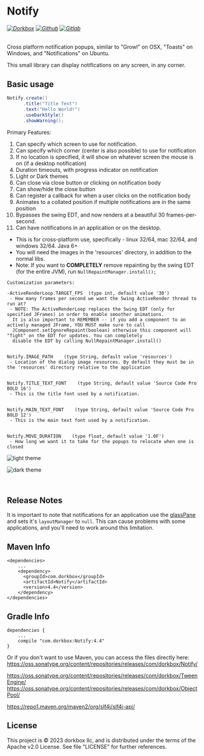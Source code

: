 Notify
======

###### [![Dorkbox](https://badge.dorkbox.com/dorkbox.svg "Dorkbox")](https://git.dorkbox.com/dorkbox/Notify) [![Github](https://badge.dorkbox.com/github.svg "Github")](https://github.com/dorkbox/Notify) [![Gitlab](https://badge.dorkbox.com/gitlab.svg "Gitlab")](https://gitlab.com/dorkbox/Notify)


Cross platform notification popups, similar to "Growl" on OSX, "Toasts" on Windows, and "Notifications" on Ubuntu.

This small library can display notifications on any screen, in any corner.


Basic usage 
---------
```java
Notify.create()
      .title("Title Text")
      .text("Hello World!")
      .useDarkStyle()
      .showWarning();
```

Primary Features:

1. Can specify which screen to use for notification.
2. Can specify which corner (center is also possible) to use for notification 
3. If no location is specified, it will show on whatever screen the mouse is on (if a desktop notification)
4. Duration timeouts, with progress indicator on notification
5. Light or Dark themes
6. Can close via close button or clicking on notification body
7. Can show/hide the close button
8. Can register a callback for when a user clicks on the notification body
9. Animates to a collated position if multiple notifications are in the same position
10. Bypasses the swing EDT, and now renders at a beautiful 30 frames-per-second.
11. Can have notifications in an application or on the desktop.


- This is for cross-platform use, specifically - linux 32/64, mac 32/64, and windows 32/64. Java 6+
- You will need the images in the 'resources' directory, in addition to the normal libs.
- Note: If you want to **COMPLETELY** remove repainting by the swing EDT (for the entire JVM), run `NullRepaintManager.install();`

```
Customization parameters:

-ActiveRenderLoop.TARGET_FPS  (type int, default value '30')
 - How many frames per second we want the Swing ActiveRender thread to run at?
 - NOTE: The ActiveRenderLoop replaces the Swing EDT (only for specified JFrames) in order to enable smoother animations. 
  It is also important to REMEMBER -- if you add a component to an actively managed JFrame, YOU MUST make sure to call
  JComponent.setIgnoreRepaint(boolean) otherwise this component will "fight" on the EDT for updates. You can completely
  disable the EDT by calling NullRepaintManager.install()


Notify.IMAGE_PATH    (type String, default value 'resources')
 - Location of the dialog image resources. By default they must be in the 'resources' directory relative to the application
 
 
Notify.TITLE_TEXT_FONT    (type String, default value 'Source Code Pro BOLD 16')
 - This is the title font used by a notification.

 
Notify.MAIN_TEXT_FONT    (type String, default value 'Source Code Pro BOLD 12')
 - This is the main text font used by a notification.
    
 
Notify.MOVE_DURATION    (type float, default value '1.0F')
 - How long we want it to take for the popups to relocate when one is closed
```

![light theme](https://raw.githubusercontent.com/dorkbox/Notify/master/notify-light.png)

![dark theme](https://raw.githubusercontent.com/dorkbox/Notify/master/notify-dark.png)


&nbsp; 
&nbsp; 

Release Notes 
---------
It is important to note that notifications for an application use the [glassPane](https://docs.oracle.com/javase/tutorial/uiswing/components/rootpane.html#glasspane) and sets it's ````layoutManager```` to ````null````. This can cause problems with some applications, and you'll need to work around this limitation.

Maven Info
---------
```
<dependencies>
    ...
    <dependency>
      <groupId>com.dorkbox</groupId>
      <artifactId>Notify</artifactId>
      <version>4.4</version>
    </dependency>
</dependencies>
```

Gradle Info
---------
```
dependencies {
    ...
    compile "com.dorkbox:Notify:4.4"
}
```


Or if you don't want to use Maven, you can access the files directly here:  
https://oss.sonatype.org/content/repositories/releases/com/dorkbox/Notify/  

https://oss.sonatype.org/content/repositories/releases/com/dorkbox/TweenEngine/      
https://oss.sonatype.org/content/repositories/releases/com/dorkbox/ObjectPool/  

https://repo1.maven.org/maven2/org/slf4j/slf4j-api/      


License
---------
This project is © 2023 dorkbox llc, and is distributed under the terms of the Apache v2.0 License. See file "LICENSE" for further references.
